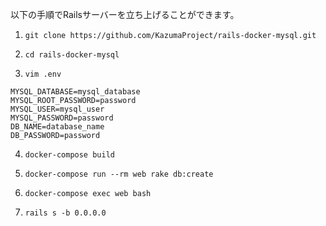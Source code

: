 以下の手順でRailsサーバーを立ち上げることができます。

1. `git clone https://github.com/KazumaProject/rails-docker-mysql.git`

2. `cd rails-docker-mysql`

3. `vim .env`
```
MYSQL_DATABASE=mysql_database
MYSQL_ROOT_PASSWORD=password
MYSQL_USER=mysql_user
MYSQL_PASSWORD=password
DB_NAME=database_name
DB_PASSWORD=password
```

4. `docker-compose build`

5. `docker-compose run --rm web rake db:create`

6. `docker-compose exec web bash`

7. `rails s -b 0.0.0.0`
